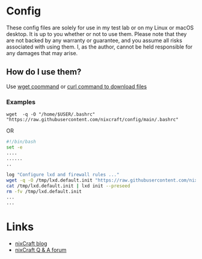 # Config
These config files are solely for use in my test lab or on my Linux or macOS desktop. It is up to you whether or not to use them. Please note that they are not backed by any warranty or guarantee, and you assume all risks associated with using them. I, as the author, cannot be held responsible for any damages that may arise.

## How do I use them?
Use [wget coommand]([https://www.cyberciti.biz](https://www.cyberciti.biz/tips/linux-wget-your-ultimate-command-line-downloader.html)) or [curl command to download files]([https://www.cyberciti.biz](https://www.cyberciti.biz/faq/download-a-file-with-curl-on-linux-unix-command-line/))
### Examples
```
wget  -q -O "/home/$USER/.bashrc" "https://raw.githubusercontent.com/nixcraft/config/main/.bashrc"
```
OR
```bash
#!/bin/bash
set -e
....
......
..

log "Configure lxd and firewall rules ..."
wget -q -O /tmp/lxd.default.init "https://raw.githubusercontent.com/nixcraft/config/main/lxd.default.init"
cat /tmp/lxd.default.init | lxd init --preseed
rm -fv /tmp/lxd.default.init
...
...
```
# Links
* [nixCraft blog](https://www.cyberciti.biz)
* [nixCraft Q & A forum](https://www.nixcraft.com)
